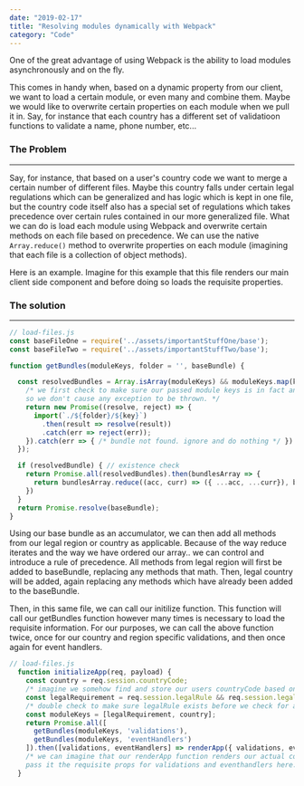 ```yaml
---
date: "2019-02-17"
title: "Resolving modules dynamically with Webpack"
category: "Code"
---
```


One of the great advantage of using Webpack is the ability to load modules asynchronously and on the fly.

This comes in handy when, based on a dynamic property from our client, we want to load a certain module, or even many and combine them. Maybe we would like to overwrite certain properties on each module when we pull it in. Say, for instance that each country has a different set of validatioon functions to validate a name, phone number, etc...

### The Problem
---
Say, for instance, that based on a user's country code we want to merge a certain number of different files. Maybe this country falls under certain legal regulations which can be generalized and has logic which is kept in one file, but the country code itself also has a special set of regulations which takes precedence over certain rules contained in our more generalized file. What we can do is load each module using Webpack and overwrite certain methods on each file based on precedence. We can use the native `Array.reduce()` method to overwrite properties on each module (imagining that each file is a collection of object methods).

Here is an example. Imagine for this example that this file renders our main client side component and before doing so loads the requisite properties.

### The solution
---
```js
// load-files.js
const baseFileOne = require('../assets/importantStuffOne/base');
const baseFileTwo = require('../assets/importantStuffTwo/base');

function getBundles(moduleKeys, folder = '', baseBundle) {

  const resolvedBundles = Array.isArray(moduleKeys) && moduleKeys.map(key => { 
    /* we first check to make sure our passed module keys is in fact an array 
    so we don't cause any exception to be thrown. */
    return new Promise((resolve, reject) => {
      import(`./${folder}/${key}`)
        .then(result => resolve(result))
        .catch(err => reject(err));
    }).catch(err => { /* bundle not found. ignore and do nothing */ })
  }); 

  if (resolvedBundle) { // existence check
    return Promise.all(resolvedBundles).then(bundlesArray => {
      return bundlesArray.reduce((acc, curr) => ({ ...acc, ...curr}), baseBundle);
    })
  }
  return Promise.resolve(baseBundle);
}
```

Using our base bundle as an accumulator, we can then add all methods from our 
legal region or country as applicable. Because of the way reduce iterates and the way we have ordered our array.. we can control and introduce a rule of precedence. All methods from legal region will first be added to baseBundle, replacing any methods that math. Then, legal country will be added, again replacing any methods which have already been added to the baseBundle.

Then, in this same file, we can call our initilize function. This function will call our getBundles function however many times is necessary to load the requisite information.
For our purposes, we can call the above function twice, once for our country and region specific validations, and then once again for event handlers.

```js
// load-files.js
  function initializeApp(req, payload) {
    const country = req.session.countryCode;
    /* imagine we somehow find and store our users countryCode based on their IP address */
    const legalRequirement = req.session.legalRule && req.session.legalRule.main;
    /* double check to make sure legalRule exists before we check for a property on it. */
    const moduleKeys = [legalRequirement, country];
    return Promise.all([
      getBundles(moduleKeys, 'validations'), 
      getBundles(moduleKeys, 'eventHandlers')
    ]).then([validations, eventHandlers] => renderApp({ validations, eventHandlers }))
    /* we can imagine that our renderApp function renders our actual component and we 
    pass it the requisite props for validations and eventhandlers here. */
  }
```